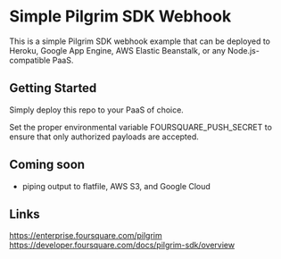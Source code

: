 # Simple Pilgrim SDK Webhook
This is a simple Pilgrim SDK webhook example that can be deployed to Heroku, Google App Engine, AWS Elastic Beanstalk, or any Node.js-compatible PaaS.

## Getting Started
Simply deploy this repo to your PaaS of choice.  

Set the proper environmental variable FOURSQUARE_PUSH_SECRET to ensure that only authorized payloads are accepted.

## Coming soon
- piping output to flatfile, AWS S3, and Google Cloud

## Links
https://enterprise.foursquare.com/pilgrim
https://developer.foursquare.com/docs/pilgrim-sdk/overview
